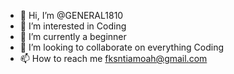 - 👋 Hi, I’m @GENERAL1810
- 👀 I’m interested in Coding
- 🌱 I’m currently a beginner
- 💞️ I’m looking to collaborate on everything Coding
- 📫 How to reach me fksntiamoah@gmail.com

<!---
GENERAL1810/GENERAL1810 is a ✨ special ✨ repository because its `README.md` (this file) appears on your GitHub profile.
You can click the Preview link to take a look at your changes.
--->
